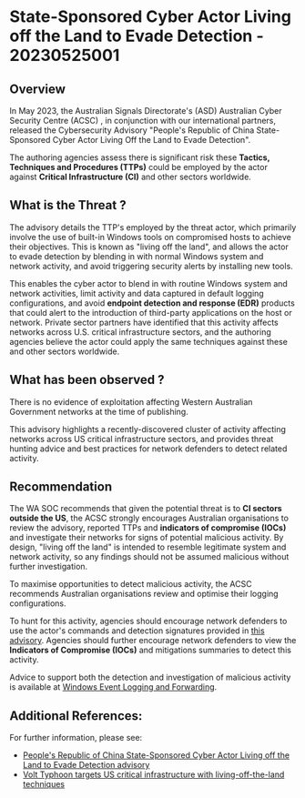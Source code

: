 # State-Sponsored Cyber Actor Living off the Land to Evade Detection - 20230525001

## Overview
In May 2023, the Australian Signals Directorate's (ASD) Australian Cyber Security Centre (ACSC) , in conjunction with our international partners, released the Cybersecurity Advisory "People's Republic of China State-Sponsored Cyber Actor Living Off the Land to Evade Detection".

The authoring agencies assess there is significant risk these **Tactics, Techniques and Procedures (TTPs)** could be employed by the actor against **Critical Infrastructure (CI)** and other sectors worldwide.

## What is the Threat ?

The advisory details the TTP's employed by the threat actor, which primarily involve the use of built-in Windows tools on compromised hosts to achieve their objectives. This is known as "living off the land", and allows the actor to evade detection by blending in with normal Windows system and network activity, and avoid triggering security alerts by installing new tools.

This enables the cyber actor to blend in with routine Windows system and network activities, limit activity and data captured in default logging configurations, and avoid **endpoint detection and response (EDR)** products that could alert to the introduction of third-party applications on the host or network. Private sector partners have identified that this activity affects networks across U.S. critical infrastructure sectors, and the authoring agencies believe the actor could apply the same techniques against these and other sectors worldwide.


## What has been observed ?
There is no evidence of exploitation affecting Western Australian Government networks at the time of publishing. 

This advisory highlights a recently-discovered cluster of activity affecting networks across US critical infrastructure sectors, and provides threat hunting advice and best practices for network defenders to detect related activity.

## Recommendation
The WA SOC recommends that given the potential threat is to **CI sectors outside the US**, the ACSC strongly encourages Australian organisations to review the advisory, reported TTPs and **indicators of compromise (IOCs)** and investigate their networks for signs of potential malicious activity. By design, "living off the land" is intended to resemble legitimate system and network activity, so any findings should not be assumed malicious without further investigation.

To maximise opportunities to detect malicious activity, the ACSC recommends Australian organisations review and optimise their logging configurations.

To hunt for this activity, agencies should encourage network defenders to use the actor's commands and detection signatures provided in [this advisory](https://cisa.gov/news-events/cybersecurity-advisories/aa23-144a). Agencies should further encourage network defenders to view the **Indicators of Compromise (IOCs)** and mitigations summaries to detect this activity.

Advice to support both the detection and investigation of malicious activity is available at [Windows Event Logging and Forwarding](https://www.cyber.gov.au/resources-business-and-government/maintaining-devices-and-systems/system-hardening-and-administration/system-monitoring/windows-event-logging-and-forwarding "Windows Event Logging and Forwarding").

## Additional References:

For further information, please see:

-   [People's Republic of China State-Sponsored Cyber Actor Living off the Land to Evade Detection advisory](https://www.cyber.gov.au/about-us/advisories/prc-state-sponsored-cyber-actor-living-off-the-land-to-evade-detection "People's Republic of China State-Sponsored Cyber Actor Living off the Land to Evade Detection")
-   [Volt Typhoon targets US critical infrastructure with living-off-the-land techniques](https://www.microsoft.com/en-us/security/blog/2023/05/24/volt-typhoon-targets-us-critical-infrastructure-with-living-off-the-land-techniques/)
